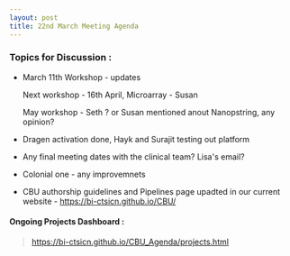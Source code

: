 ```yaml
---
layout: post
title: 22nd March Meeting Agenda
---
```

### Topics for Discussion :

* March 11th Workshop - updates

  Next workshop - 16th April, Microarray - Susan
 
  May workshop - Seth ? or Susan mentioned anout Nanopstring, any opinion?

* Dragen activation done, Hayk and Surajit testing out platform

* Any final meeting dates with the clinical team? Lisa's email?

* Colonial one - any improvemnets

* CBU authorship guidelines and Pipelines page upadted in our current website - https://bi-ctsicn.github.io/CBU/


#### Ongoing Projects Dashboard :

> https://bi-ctsicn.github.io/CBU_Agenda/projects.html


